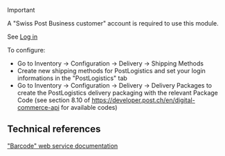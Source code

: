 > [!IMPORTANT]
> A "Swiss Post Business customer" account is required to use this
> module.
>
> See [Log in](https://account.post.ch/selfadmin/?login&lang=en)

To configure:

- Go to Inventory -\> Configuration -\> Delivery -\> Shipping Methods
- Create new shipping methods for PostLogistics and set your login
  informations in the "PostLogistics" tab
- Go to Inventory -\> Configuration -\> Delivery -\> Delivery Packages
  to create the PostLogistics delivery packaging with the relevant
  Package Code (see section 8.10 of
  <https://developer.post.ch/en/digital-commerce-api> for available
  codes)

## Technical references

["Barcode" web service
documentation](https://www.post.ch/en/business/a-z-of-subjects/dropping-off-mail-items/business-sending-letters/barcode-support)
